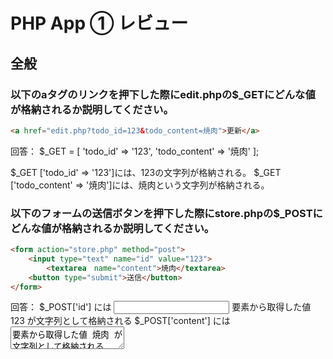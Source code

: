 # PHP App ① レビュー

## 全般

### 以下のaタグのリンクを押下した際にedit.phpの$_GETにどんな値が格納されるか説明してください。

```html
<a href="edit.php?todo_id=123&todo_content=焼肉">更新</a>
```

回答：
$_GET = [
    'todo_id' => '123',
    'todo_content' => '焼肉'
];

$_GET ['todo_id' => '123']には、123の文字列が格納される。
$_GET ['todo_content' => '焼肉']には、焼肉という文字列が格納される。


### 以下のフォームの送信ボタンを押下した際にstore.phpの$_POSTにどんな値が格納されるか説明してください。

```html
<form action="store.php" method="post">
    <input type="text" name="id" value="123">
		<textarea　name="content">焼肉</textarea>
    <button type="submit">送信</button>
</form>
```

回答：
$_POST['id'] には <input> 要素から取得した値 123 が文字列として格納される
$_POST['content'] には <textarea> 要素から取得した値 焼肉 が文字列として格納される


### `require_once()` は何のために記述しているか説明してください。

回答：
ファイルを一度だげ読み込む為に使用される関数。
・ファイルの重複読み込みの防止
・指定したファイルの読み込みに失敗した場合、エラーが発生してスクリプトの実行が停止される。


### `savePostedData($post)`は何をしているか説明してください。

回答：
引数として渡された$postデータを保存する処理を実行する関数。


### `header('location: ./index.php')`は何をしているか説明してください。

回答：
ユーザーをindex.phpにリダイレクトするために使用される。
フォーム送信後にリダイレクトやエラー処理後に移動など、ユーザーのフローを制御するために使用される。


### `getRefererPath()`は何をしているか説明してください。

回答：
全てのシンボリックリンクを展開して相対参照を解決し、ファイルへの実際のパスを返す。
返り値は、ファイルへのパスを返し、ファイルが存在しない場合はfalseを返す。


### `connectPdo()` の返り値は何か、またこの記述は何をするための記述か説明してください。

回答：
返り値はPDOオブジェクトを返す。
・データベース接続の確立：PDOはPHPでデータベースに接続させる為の汎用的なインターフェイス。
・エラー処理の簡略化：connectPdo()内で接続時の例外処理を実装することで、データベース接続に失敗した場合のエラー処理を一元化できる。
・connectPdo()で適切な接続オプションを設定することで、SQLインジェクションや不適切なエラー処理を防ぐ。
・再利用性：アプリケーション内で複数の箇所でデータベース接続を必要とする場合、connectPdo()を呼び出すだけで、簡単に接続が確立できる。


### `try catch`とは何か説明してください。

例外が発生する可能性のある処理を安全に実行し、適切なエラーハンドリングを行う構文、コードの信頼性を高め、
エラー時のクラッシュを防ぐ重要な仕組み


### Pdoクラスをインスタンス化する際に`try catch`が必要な理由を説明してください。

回答：
・データベース接続エラーを捕捉して適切に対処する
・エラー内容を適切に記録し、ユーザーにわかりやすいメッセージを提供する
・セキュリティ上のリスクを軽減する
・プログラムの安定性を向上させる

アプリケーションの信頼性とセキュリティが向上し、予期しない障害に対しても柔軟に対応できるようになります。


## 新規作成

### `createTodoData($post)`は何をしているか説明してください。

回答：
フォームなどから送信されたToDoのデータを基に、新しいToDo項目を作成し保存する処理を行う関数

## 一覧

### `getTodoList()`の返り値について説明してください。

回答：
ToDoリストのデータ であり、データベースや他のストレージから取得された複数のToDo項目を格納した形式で返される。


### `<?= ?>`は何の省略形か説明してくだsさい。

回答：
<?php echo の省略形

## 更新

### `getSelectedTodo($_GET['id'])`の返り値は何か、またなぜ`$_GET['id']` を引数に渡すのか説明してください。

### `updateTodoData($post)`は何をしているか説明してください。

## 削除

### `deleteTodoData($id)`は何をしているか説明してください。

### `deleted_at`を現在時刻で更新すると一覧画面からToDoが非表示になる理由を説明してください。

### 今回のように実際のデータを削除せずに非表示にすることで削除されたように扱うことを〇〇削除というか。

### 実際にデータを削除することを〇〇削除というか。

### 前問のそれぞれの削除のメリット・デメリットについて説明してください。
